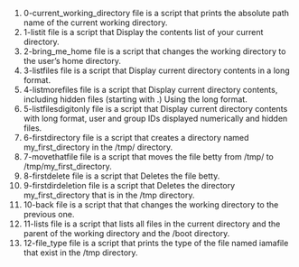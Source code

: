 1) 0-current_working_directory file is a script that prints the absolute path name of the current working directory.
2) 1-listit file is a script that Display the contents list of your current directory.
3) 2-bring_me_home file is a script that changes the working directory to the user’s home directory.
4) 3-listfiles file is a script that Display current directory contents in a long format.
5) 4-listmorefiles file is a script that Display current directory contents, including hidden files (starting with .) Using the long format.
6) 5-listfilesdigitonly file is a script that Display current directory contents with long format, user and group IDs displayed numerically and hidden files.
7) 6-firstdirectory file is a script that creates a directory named my_first_directory in the /tmp/ directory.
8) 7-movethatfile file is a script that moves the file betty from /tmp/ to /tmp/my_first_directory.
9) 8-firstdelete file is a script that Deletes the file betty.
10) 9-firstdirdeletion file is a script that Deletes the directory my_first_directory that is in the /tmp directory.
11) 10-back file is a script that that changes the working directory to the previous one.
12) 11-lists file is a script that lists all files in the current directory and the parent of the working directory and the /boot directory.
13) 12-file_type file is a script that prints the type of the file named iamafile that exist in the /tmp directory.
